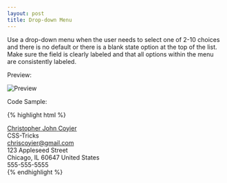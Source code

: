 ```yaml
---
layout: post
title: Drop-down Menu
---
```


Use a drop-down menu when the user needs to select one of 2-10 choices and there is no default or there is a blank state option at the top of the list. Make sure the field is clearly labeled and that all options within the menu are consistently labeled.

Preview:

![Preview](http://placehold.it/350x150)

Code Sample:

{% highlight html %}
<div id="hcard-Christopher-John-Coyier" class="vcard">
 <a class="url fn n" href="http://chriscoyier.net">
  <span class="given-name">Christopher</span>
  <span class="additional-name">John</span>
  <span class="family-name">Coyier</span>
</a>
 <div class="org">CSS-Tricks</div>
 <a class="email" href="mailto:chriscoyier@gmail.com">chriscoyier@gmail.com</a>
 <div class="adr">
  <div class="street-address">123 Appleseed Street</div>
  <span class="locality">Chicago</span>, <span class="region">IL </span> <span class="postal-code">60647</span>
  <span class="country-name">United States</span>
 </div>
 <div class="tel">555-555-5555</div>
</div>
{% endhighlight %}
